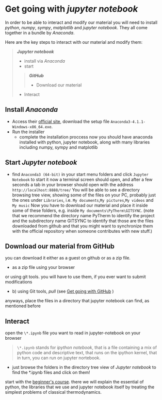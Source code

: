 Get going with *jupyter notebook*
==
In order to be able to interact and modify our material you will need to install *python*, *numpy*, *sympy*, *matplotlib* and *jupyter notebook*. They all come together in a bundle by *Anaconda*.

Here are the key steps to interact with our material and modify them:

> ***Jupyter notebook***
>- install via *Anaconda*
>- start
>
>> ***GitHub***
>>- Download our material
>
>- Interact

## Install *Anaconda*
* Access their [official site](https://www.continuum.io/downloads), download the setup file `Anaconda3-4.1.1-Windows-x86_64.exe`.
* Run the installer
  * complete the installation proccess
  now you should have anaconda installed with python, jupyter notebook, along with many libraries including numpy, sympy and matplotlib

## Start *Jupyter notebook*
* find `Anaconda3 (64-bit)` in your start menu folders and click `Jupyter Notebook` to start it
now a terminal screen should open, and after a few seconds a tab in your browser should open with the address `http://localhost:8888/tree/`
You will be able to see a directory browsing tree view, showing some of the files on your PC, probably just the ones under `Libraries`, i.e. `My documents`,`My pictures`,`My videos` and `My music`
Now you have to download our material and place it inside some of these folders, e.g. inside `My documents\PyTherm\GITSYNC`. (note that we recommend the directory name PyTherm to identify the project and the subdirectory name GITSYNC to identify that those are the files downloaded from github and that you might want to synchronize them with the official repository when someone contributes with new stuff.)

## Download our material from GitHub
you can download it either as a guest on github or as a zip file.

* as a zip file using your browser

or using git tools. you will have to use them, if you ever want to submit modifications
- b) using Git tools, *pull* (see [Get going with GitHub](https://github.com/iurisegtovich/PyTherm/blob/master/Getting_started/Get_going_with_Windows/2_Get_going_with_GitHub.md) )

anyways, place the files in a directory that jupyter notebook can find, as mentioned before

## Interact

open the `\*.ipynb` file you want to read in jupyter-notebook on your browser
>`\*.ipynb` stands for *ipython notebook*, that is a file containing a mix of python code and descriptive text, that runs on the ipython kernel, that in turn, you can run on jupyter nortebook.

* just browse the folders in the directory tree view of *Jupyter notebook* to find the *.ipynb files and click on them!

start with the [beginner's course](https://github.com/iurisegtovich/PyTherm/tree/master/Get_involved/1_Beginner). there we will explain the essential of python, the libraries that we use and jupyter notebook itself by treating the simplest problems of classical thermodynamics.

